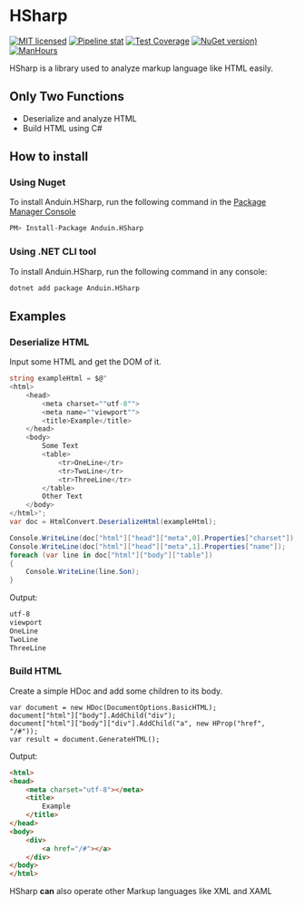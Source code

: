 # HSharp

[![MIT licensed](https://img.shields.io/badge/license-MIT-blue.svg)](https://gitlab.aiursoft.cn/anduin/hsharp/-/blob/master/LICENSE)
[![Pipeline stat](https://gitlab.aiursoft.cn/anduin/hsharp/badges/master/pipeline.svg)](https://gitlab.aiursoft.cn/anduin/hsharp/-/pipelines)
[![Test Coverage](https://gitlab.aiursoft.cn/anduin/hsharp/badges/master/coverage.svg)](https://gitlab.aiursoft.cn/anduin/hsharp/-/pipelines)
[![NuGet version)](https://img.shields.io/nuget/v/Anduin.HSharp.svg)](https://www.nuget.org/packages/Anduin.HSharp/)
[![ManHours](https://manhours.aiursoft.cn/r/gitlab.aiursoft.cn/anduin/hsharp.svg)](https://gitlab.aiursoft.cn/anduin/hsharp/-/commits/master?ref_type=heads)

HSharp is a library used to analyze markup language like HTML easily.

## Only Two Functions

* Deserialize and analyze HTML
* Build HTML using C#

## How to install

### Using Nuget

To install Anduin.HSharp, run the following command in the [Package Manager Console](https://docs.nuget.org/docs/start-here/using-the-package-manager-console)

```bash
PM> Install-Package Anduin.HSharp
```

### Using .NET CLI tool

To install Anduin.HSharp, run the following command in any console:

```bash
dotnet add package Anduin.HSharp
```

## Examples

### Deserialize HTML

Input some HTML and get the DOM of it.

```csharp
string exampleHtml = $@"
<html>
    <head>
        <meta charset=""utf-8"">
        <meta name=""viewport"">
        <title>Example</title>
    </head>
    <body>
        Some Text
        <table>
            <tr>OneLine</tr>
            <tr>TwoLine</tr>
            <tr>ThreeLine</tr>
        </table>
        Other Text
    </body>
</html>";
var doc = HtmlConvert.DeserializeHtml(exampleHtml);

Console.WriteLine(doc["html"]["head"]["meta",0].Properties["charset"]);
Console.WriteLine(doc["html"]["head"]["meta",1].Properties["name"]);
foreach (var line in doc["html"]["body"]["table"])
{
    Console.WriteLine(line.Son);
}
```

Output:

```html
utf-8
viewport
OneLine
TwoLine
ThreeLine
```

### Build HTML

Create a simple HDoc and add some children to its body.

````CSharp
var document = new HDoc(DocumentOptions.BasicHTML);
document["html"]["body"].AddChild("div");
document["html"]["body"]["div"].AddChild("a", new HProp("href", "/#"));
var result = document.GenerateHTML();
````

Output:

````html
<html>
<head>
    <meta charset="utf-8"></meta>
    <title>
        Example
    </title>
</head>
<body>
    <div>
        <a href="/#"></a>
    </div>
</body>
</html>
````

HSharp **can** also operate other Markup languages like XML and XAML
